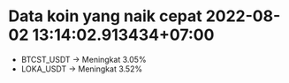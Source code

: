 # Data koin yang naik cepat 2022-08-02 13:14:02.913434+07:00

* BTCST_USDT -> Meningkat 3.05%
* LOKA_USDT -> Meningkat 3.52%
